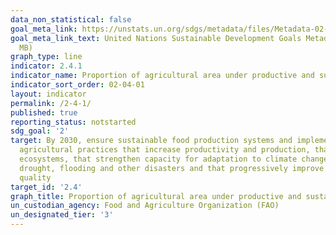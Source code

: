 ```yaml
---
data_non_statistical: false
goal_meta_link: https://unstats.un.org/sdgs/metadata/files/Metadata-02-04-01.pdf
goal_meta_link_text: United Nations Sustainable Development Goals Metadata (PDF 4.0
  MB)
graph_type: line
indicator: 2.4.1
indicator_name: Proportion of agricultural area under productive and sustainable agriculture
indicator_sort_order: 02-04-01
layout: indicator
permalink: /2-4-1/
published: true
reporting_status: notstarted
sdg_goal: '2'
target: By 2030, ensure sustainable food production systems and implement resilient
  agricultural practices that increase productivity and production, that help maintain
  ecosystems, that strengthen capacity for adaptation to climate change, extreme weather,
  drought, flooding and other disasters and that progressively improve land and soil
  quality
target_id: '2.4'
graph_title: Proportion of agricultural area under productive and sustainable agriculture
un_custodian_agency: Food and Agriculture Organization (FAO)
un_designated_tier: '3'
---
```

